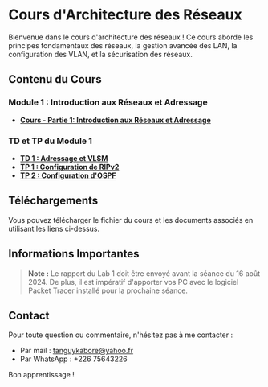 # Cours d'Architecture des Réseaux

Bienvenue dans le cours d'architecture des réseaux ! Ce cours aborde les principes fondamentaux des réseaux, la gestion avancée des LAN, la configuration des VLAN, et la sécurisation des réseaux.

## Contenu du Cours

### Module 1 : Introduction aux Réseaux et Adressage
- **[Cours - Partie 1: Introduction aux Réseaux et Adressage](assets/module1/Cours_Architecture_réseaux_module1_partie1.pdf)**

### TD et TP du Module 1

- **[TD 1 : Adressage et VLSM](assets/module1/TD_Adressage_VLSM.pdf)**
- **[TP 1 : Configuration de RIPv2](assets/module1/TP_Configuration_RIPv2.pdf)**
- **[TP 2 : Configuration d'OSPF](assets/module1/TP_Configuration_OSPF.pdf)**

## Téléchargements

Vous pouvez télécharger le fichier du cours et les documents associés en utilisant les liens ci-dessus.

## Informations Importantes

> **Note :** Le rapport du Lab 1 doit être envoyé avant la séance du 16 août 2024. De plus, il est impératif d'apporter vos PC avec le logiciel Packet Tracer installé pour la prochaine séance.

## Contact

Pour toute question ou commentaire, n'hésitez pas à me contacter :
- Par mail : [tanguykabore@yahoo.fr](mailto:tanguykabore@yahoo.fr)
- Par WhatsApp : +226 75643226

Bon apprentissage !